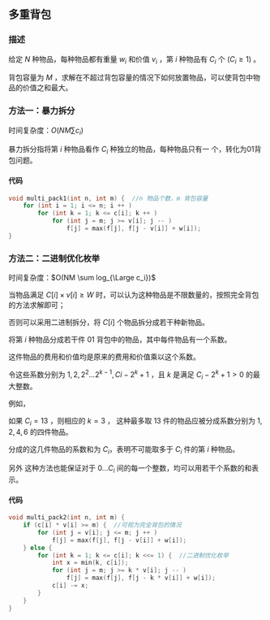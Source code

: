 ## 多重背包

### 描述

 给定 $N$ 种物品，每种物品都有重量 $w_i$ 和价值 $v_i$ ，第 $i$ 种物品有 $C_i$ 个 ($C_i \ge 1$) 。

背包容量为 $M$ ，求解在不超过背包容量的情况下如何放置物品，可以使背包中物品的价值之和最大。



### 方法一：暴力拆分

时间复杂度：$O(NM \sum c_i)$

暴力拆分指将第 $i$ 种物品看作 $C_i$ 种独立的物品，每种物品只有一 个，转化为01背包问题。

#### 代码

```cpp
void multi_pack1(int n, int m) {  //n 物品个数，m 背包容量
    for (int i = 1; i <= n; i ++ )
        for (int k = 1; k <= c[i]; k ++ )
            for (int j = m; j >= v[i]; j -- )
                f[j] = max(f[j], f[j - v[i]] + w[i]);
}
```



### 方法二：二进制优化枚举

时间复杂度：$O(NM \sum log_{\Large c_i})$

当物品满足 $C[i ]×v[i ]≥W$ 时，可以认为这种物品是不限数量的，按照完全背包的方法求解即可；

否则可以采用二进制拆分，将 $C[i ]$ 个物品拆分成若干种新物品。 

将第 $i$ 种物品分成若干件 01 背包中的物品，其中每件物品有一个系数。

这件物品的费用和价值均是原来的费用和价值乘以这个系数。

令这些系数分别为 $1, 2, 2^2 . . . 2^{k−1},Ci−2^k + 1$ ，且 $k$ 是满足 $C_i−2^k+1>0$ 的最大整数。 

例如，

如果 $C_i=13$ ，则相应的 $k=3$ ， 这种最多取 $13$ 件的物品应被分成系数分别为 $1, 2, 4, 6$ 的四件物品。

分成的这几件物品的系数和为 $C_i$，表明不可能取多于 $C_i$ 件的第 $i$ 种物品。

另外 这种方法也能保证对于 $0 . . . C_i$ 间的每一个整数，均可以用若干个系数的和表示。  

#### 代码

```cpp
void multi_pack2(int n, int m) {
    if (c[i] * v[i] >= m) {  //可视为完全背包的情况
        for (int j = v[i]; j <= m; j ++ ) 
            f[j] = max(f[j], f[j - v[i]] + w[i]);
    } else {  
        for (int k = 1; k <= c[i]; k <<= 1) {  //二进制优化枚举
            int x = min(k, c[i]);
			for (int j = m; j >= k * v[i]; j -- ) 
                f[j] = max(f[j], f[j - k * v[i]] + w[i]);
            c[i] -= x;
        }
    }
}
```

